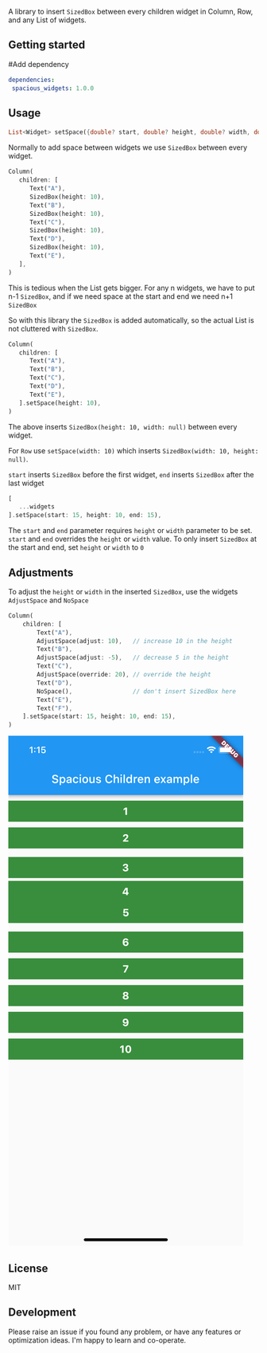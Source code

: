 A library to insert `SizedBox` between every children widget in Column, Row, and any List of widgets.

## Getting started

#Add dependency
```yaml  
dependencies:  
 spacious_widgets: 1.0.0
 ```  

## Usage

```dart  
List<Widget> setSpace({double? start, double? height, double? width, double? end});  
```  

Normally to add space between widgets we use `SizedBox` between every widget.

```dart  
Column(  
   children: [
      Text("A"),
      SizedBox(height: 10),
      Text("B"),
      SizedBox(height: 10),
      Text("C"),
      SizedBox(height: 10),
      Text("D"),
      SizedBox(height: 10),
      Text("E"),
   ],
)  
```  

This is tedious when the List gets bigger. For any n widgets, we have to put n-1 `SizedBox`, and if we need space at the start and end we need n+1 `SizedBox`

So with this library the `SizedBox` is added automatically, so the actual List is not cluttered with `SizedBox`.

```dart  
Column(  
   children: [
      Text("A"),
      Text("B"),
      Text("C"),
      Text("D"),
      Text("E"),
   ].setSpace(height: 10),
)  
```  

The above inserts `SizedBox(height: 10, width: null)` between every widget.

For `Row` use `setSpace(width: 10)` which inserts `SizedBox(width: 10, height: null)`.

`start` inserts `SizedBox` before the first widget, `end` inserts `SizedBox` after the last widget

```dart  
[  
   ...widgets
].setSpace(start: 15, height: 10, end: 15),  
```  

The `start` and `end` parameter requires `height` or `width` parameter to be set.  
`start` and `end` overrides the `height` or `width` value.
To only insert `SizedBox` at the start and end, set `height` or `width` to `0`

## Adjustments

To adjust the `height` or `width` in the inserted `SizedBox`, use the widgets `AdjustSpace` and `NoSpace`

```dart  
Column(  
    children: [
        Text("A"),
        AdjustSpace(adjust: 10),   // increase 10 in the height
        Text("B"),
        AdjustSpace(adjust: -5),   // decrease 5 in the height
        Text("C"),  
        AdjustSpace(override: 20), // override the height
        Text("D"),
        NoSpace(),                 // don't insert SizedBox here
        Text("E"),
        Text("F"),
    ].setSpace(start: 15, height: 10, end: 15),
)  
```  

![](screenshot.png)

## License

MIT

## Development

Please raise an issue if you found any problem, or have any features or optimization ideas. I'm happy to learn and co-operate.